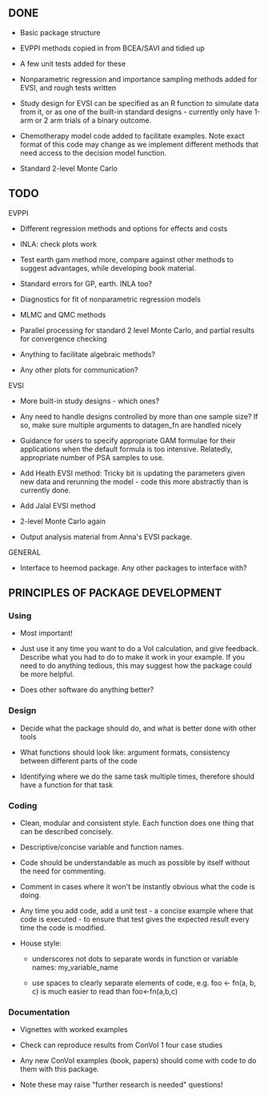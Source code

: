 ## DONE

* Basic package structure

* EVPPI methods copied in from BCEA/SAVI and tidied up

* A few unit tests added for these 

* Nonparametric regression and importance sampling methods added for EVSI, and rough tests written

* Study design for EVSI can be specified as an R function to simulate data from it, or as one of the built-in standard designs - currently only have 1-arm or 2 arm trials of a binary outcome. 

* Chemotherapy model code added to facilitate examples. Note exact format of this code may change as we implement different methods that need access to the decision model function. 

* Standard 2-level Monte Carlo 


## TODO

EVPPI

* Different regression methods and options for effects and costs

* INLA: check plots work

* Test earth gam method more, compare against other methods to suggest advantages, while developing book material. 

* Standard errors for GP, earth.  INLA too?

* Diagnostics for fit of nonparametric regression models 

* MLMC and QMC methods

* Parallel processing for standard 2 level Monte Carlo, and partial results for convergence checking 

* Anything to facilitate algebraic methods?

* Any other plots for communication?




EVSI

* More built-in study designs - which ones? 

* Any need to handle designs controlled by more than one sample size?  If so, make sure multiple arguments to datagen_fn are handled nicely

* Guidance for users to specify appropriate GAM formulae for their applications when the default formula is too intensive.  Relatedly, appropriate number of PSA samples to use. 

* Add Heath EVSI method: Tricky bit is updating the parameters given new data and rerunning the model - code this more abstractly than is currently done.

* Add Jalal EVSI method

* 2-level Monte Carlo again

* Output analysis material from Anna's EVSI package.



GENERAL

* Interface to heemod package.  Any other packages to interface with?





## PRINCIPLES OF PACKAGE DEVELOPMENT


### Using

* Most important!

* Just use it any time you want to do a VoI calculation, and give feedback.
Describe what you had to do to make it work in your example.  If you need to do anything tedious, this may suggest how the package could be more helpful.

* Does other software do anything better?


### Design

* Decide what the package should do, and what is better done with other tools

* What functions should look like: argument formats, consistency between different parts of the code

* Identifying where we do the same task multiple times, therefore should have a function for that task


### Coding 

* Clean, modular and consistent style.  Each function does one thing that can be described concisely.

* Descriptive/concise variable and function names.

* Code should be understandable as much as possible by itself without the need for commenting.

* Comment in cases where it won't be instantly obvious what the code is doing. 

* Any time you add code, add a unit test - a concise example where that code is executed - to ensure that test gives the expected result every time the code is modified. 

* House style: 

	- underscores not dots to separate words in function or variable names:  my_variable_name

	- use spaces to clearly separate elements of code, e.g. 
       foo <- fn(a, b, c)  is much easier to read than  foo<-fn(a,b,c) 



### Documentation 

* Vignettes with worked examples

* Check can reproduce results from ConVoI 1 four case studies

* Any new ConVoI examples (book, papers) should come with code to do them with this package. 

* Note these may raise "further research is needed" questions!
